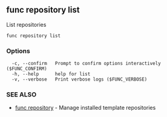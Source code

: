 ## func repository list

List repositories

```
func repository list
```

### Options

```
  -c, --confirm   Prompt to confirm options interactively ($FUNC_CONFIRM)
  -h, --help      help for list
  -v, --verbose   Print verbose logs ($FUNC_VERBOSE)
```

### SEE ALSO

* [func repository](func_repository.md)	 - Manage installed template repositories

